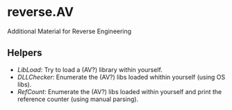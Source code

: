 # reverse.AV
Additional Material for Reverse Engineering

## Helpers

* *LibLoad*: Try to load a (AV?) library within yourself.
* *DLLChecker*: Enumerate the (AV?) libs loaded whithin yourself (using OS libs).
* *RefCount*: Enumerate the (AV?) libs loaded within yourself and print the reference counter (using manual parsing).
